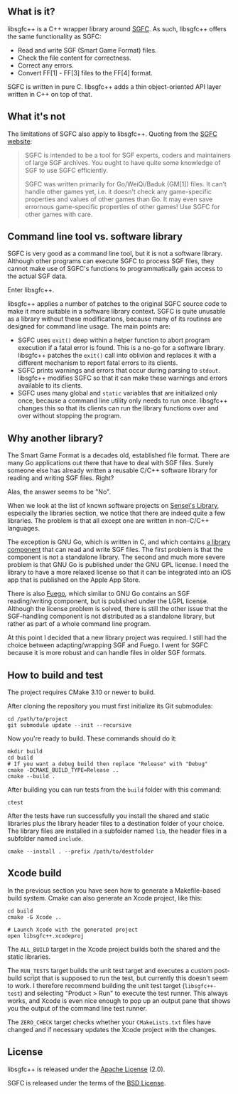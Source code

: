 ## What is it?

libsgfc++ is a C++ wrapper library around [SGFC](https://www.red-bean.com/sgf/sgfc/). As such, libsgfc++ offers the same functionality as SGFC:

- Read and write SGF (Smart Game Format) files.
- Check the file content for correctness.
- Correct any errors.
- Convert FF[1] - FF[3] files to the FF[4] format.

SGFC is written in pure C. libsgfc++ adds a thin object-oriented API layer written in C++ on top of that.

## What it's not

The limitations of SGFC also apply to libsgfc++. Quoting from the [SGFC website](https://www.red-bean.com/sgf/sgfc/):

> SGFC is intended to be a tool for SGF experts, coders and maintainers of large SGF archives. You ought to have quite some knowledge of SGF to use SGFC efficiently.
> 
> SGFC was written primarily for Go/WeiQi/Baduk (GM[1]) files. It can't handle other games yet, i.e. it doesn't check any game-specific properties and values of other games than Go. It may even save errornous game-specific properties of other games! Use SGFC for other games with care. 

## Command line tool vs. software library

SGFC is very good as a command line tool, but it is not a software library. Although other programs can execute SGFC to process SGF files, they cannot make use of SGFC's functions to programmatically gain access to the actual SGF data.
 
Enter libsgfc++.

libsgfc++ applies a number of patches to the original SGFC source code to make it more suitable in a software library context. SGFC is quite unusable as a library without these modifications, because many of its routines are designed for command line usage. The main points are:

* SGFC uses `exit()` deep within a helper function to abort program execution if a fatal error is found. This is a no-go for a software library. libsgfc++ patches the `exit()` call into oblivion and replaces it with a different mechanism to report fatal errors to its clients.
* SGFC prints warnings and errors that occur during parsing to `stdout`. libsgfc++ modifies SGFC so that it can make these warnings and errors available to its clients.
* SGFC uses many global and `static` variables that are initialized only once, because a command line utility only needs to run once. libsgfc++ changes this so that its clients can run the library functions over and over without stopping the program.

## Why another library?

The Smart Game Format is a decades old, established file format. There are many Go applications out there that have to deal with SGF files. Surely someone else has already written a reusable C/C++ software library for reading and writing SGF files. Right?

Alas, the answer seems to be "No". 

When we look at the list of known software projects on [Sensei's Library](https://senseis.xmp.net/?SGFFile), especially the libraries section, we notice that there are indeed quite a few libraries. The problem is that all except one are written in non-C/C++ languages.

The exception is GNU Go, which is written in C, and which contains [a library component](http://www.gnu.org/software/gnugo/gnugo_16.html) that can read and write SGF files. The first problem is that the component is not a standalone library. The second and much more severe problem is that GNU Go is published under the GNU GPL license. I need the library to have a more relaxed license so that it can be integrated into an iOS app that is published on the Apple App Store.

There is also [Fuego](http://fuego.sourceforge.net/), which similar to GNU Go contains an SGF reading/writing component, but is published under the LGPL license. Although the license problem is solved, there is still the other issue that the SGF-handling component is not distributed as a standalone library, but rather as part of a whole command line program.

At this point I decided that a new library project was required. I still had the choice between adapting/wrapping SGF and Fuego. I went for SGFC because it is more robust and can handle files in older SGF formats.

## How to build and test

The project requires CMake 3.10 or newer to build.

After cloning the repository you must first initialize its Git submodules:

    cd /path/to/project
    git submodule update --init --recursive

Now you're ready to build. These commands should do it:

    mkdir build
    cd build
    # If you want a debug build then replace "Release" with "Debug"
    cmake -DCMAKE_BUILD_TYPE=Release ..
    cmake --build .

After building you can run tests from the `build` folder with this command:

    ctest

After the tests have run successfully you install the shared and static libraries plus the library header files to a destination folder of your choice. The library files are installed in a subfolder named `lib`, the header files in a subfolder named `include`.

    cmake --install . --prefix /path/to/destfolder

## Xcode build

In the previous section you have seen how to generate a Makefile-based build system. Cmake can also generate an Xcode project, like this:

    cd build
    cmake -G Xcode ..
    
    # Launch Xcode with the generated project
    open libsgfc++.xcodeproj

The `ALL_BUILD` target in the Xcode project builds both the shared and the static libraries.

The `RUN_TESTS` target builds the unit test target and executes a custom post-build script that is supposed to run the test, but currently this doesn't seem to work. I therefore recommend building the unit test target (`libsgfc++-test`) and selecting "Product > Run" to execute the test runner. This always works, and Xcode is even nice enough to pop up an output pane that shows you the output of the command line test runner.

The `ZERO_CHECK` target checks whether your `CMakeLists.txt` files have changed and if necessary updates the Xcode project with the changes.

## License

libsgfc++ is released under the [Apache License](http://www.apache.org/licenses/LICENSE-2.0) (2.0).

SGFC is released under the terms of the [BSD License](https://opensource.org/licenses/BSD-3-Clause).

